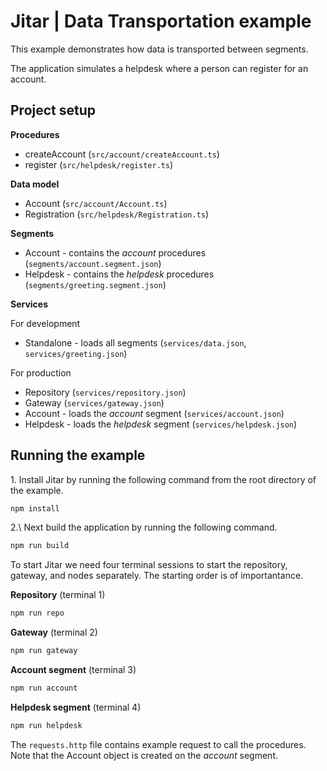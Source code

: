 
# Jitar | Data Transportation example

This example demonstrates how data is transported between segments.

The application simulates a helpdesk where a person can register for an account.

## Project setup

**Procedures**

* createAccount (`src/account/createAccount.ts`)
* register (`src/helpdesk/register.ts`)

**Data model**

* Account (`src/account/Account.ts`)
* Registration (`src/helpdesk/Registration.ts`)

**Segments**

* Account - contains the *account* procedures (`segments/account.segment.json`)
* Helpdesk - contains the *helpdesk* procedures (`segments/greeting.segment.json`)

**Services**

For development

* Standalone - loads all segments (`services/data.json`, `services/greeting.json`)

For production

* Repository (`services/repository.json`)
* Gateway (`services/gateway.json`)
* Account - loads the *account* segment (`services/account.json`)
* Helpdesk - loads the *helpdesk* segment (`services/helpdesk.json`)

## Running the example

1\. Install Jitar by running the following command from the root directory of the example.

```bash
npm install
```

2.\ Next build the application by running the following command.

```bash
npm run build
```

To start Jitar we need four terminal sessions to start the repository, gateway, and nodes separately. The starting order is of importantance.

**Repository** (terminal 1)

```bash
npm run repo
```

**Gateway** (terminal 2)

```bash
npm run gateway
```

**Account segment** (terminal 3)

```bash
npm run account
```

**Helpdesk segment** (terminal 4)

```bash
npm run helpdesk
```

The ``requests.http`` file contains example request to call the procedures. Note that the Account object is created on the *account* segment.
